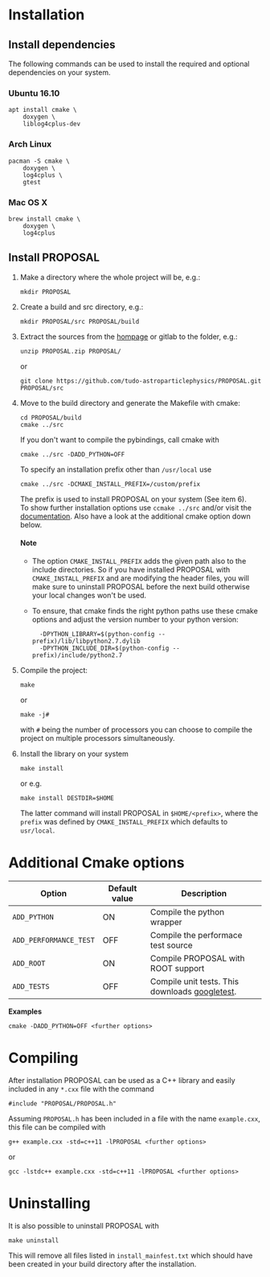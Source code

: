 
# Installation #

## Install dependencies ##

The following commands can be used to install the required and optional
dependencies on your system.

### Ubuntu 16.10 ###

	apt install cmake \
		doxygen \
		liblog4cplus-dev

### Arch Linux ###

	pacman -S cmake \
		doxygen \
		log4cplus \
		gtest

### Mac OS X ###

	brew install cmake \
		doxygen \
		log4cplus

## Install PROPOSAL ##


1. 	Make a directory where the whole project will be, e.g.:

		mkdir PROPOSAL

2.	Create a build and src directory, e.g.:

		mkdir PROPOSAL/src PROPOSAL/build

3. 	Extract the sources from the
	[hompage](http://app.tu-dortmund.de/cms/de/Projekte/PROPOSAL/) or
	gitlab to the folder, e.g.:

		unzip PROPOSAL.zip PROPOSAL/

	or

		git clone https://github.com/tudo-astroparticlephysics/PROPOSAL.git PROPOSAL/src

4.	Move to the build directory and generate the Makefile with cmake:

		cd PROPOSAL/build
		cmake ../src

	If you don't want to compile the pybindings, call cmake with

		cmake ../src -DADD_PYTHON=OFF

	To specify an installation prefix other than `/usr/local` use

		cmake ../src -DCMAKE_INSTALL_PREFIX=/custom/prefix

	The prefix is used to install PROPOSAL on your system (See
	item 6).<br>
	To show further installation options use `ccmake ../src` and/or
	visit the [documentation](https://cmake.org/documentation/).
	Also have a look at the additional cmake option down below.

	#### **Note** ####

	* The option `CMAKE_INSTALL_PREFIX` adds the given path also to the
	  include directories. So if you have installed PROPOSAL with
	  `CMAKE_INSTALL_PREFIX` and are modifying the header files, you will make
	  sure to uninstall PROPOSAL before the next build otherwise your local
	  changes won't be used.

	* To ensure, that cmake finds the right python paths use these
	  cmake options and adjust the version number to your python version:

			-DPYTHON_LIBRARY=$(python-config --prefix)/lib/libpython2.7.dylib
			-DPYTHON_INCLUDE_DIR=$(python-config --prefix)/include/python2.7

6.  Compile the project:

		make

	or

		make -j#

	with `#` being the number of processors you can choose to compile
	the project on multiple processors simultaneously.

7.	Install the library on your system

		make install

	or e.g.

		make install DESTDIR=$HOME

	The latter command will install PROPOSAL in `$HOME/<prefix>`, where
	the `prefix` was defined by `CMAKE_INSTALL_PREFIX` which defaults
	to `usr/local`.

# Additional Cmake options #

| Option | Default value | Description |
| --- | --- | --- |
| `ADD_PYTHON` | ON | Compile the python wrapper |
| `ADD_PERFORMANCE_TEST` | OFF | Compile the performace test source |
| `ADD_ROOT` | ON | Compile PROPOSAL with ROOT support |
| `ADD_TESTS` | OFF | Compile unit tests. This downloads [googletest](https://github.com/google/googletest). |

**Examples**

	cmake -DADD_PYTHON=OFF <further options>

# Compiling #

After installation PROPOSAL can be used as a C++ library and easily included in any `*.cxx` file with the command

    #include "PROPOSAL/PROPOSAL.h"

Assuming `PROPOSAL.h` has been included in a file with the name `example.cxx`, this file can be compiled with

    g++ example.cxx -std=c++11 -lPROPOSAL <further options>
 
 or
 
    gcc -lstdc++ example.cxx -std=c++11 -lPROPOSAL <further options>


# Uninstalling #

It is also possible to uninstall PROPOSAL with

	make uninstall

This will remove all files listed in `install_mainfest.txt` which should
have been created in your build directory after the installation.
